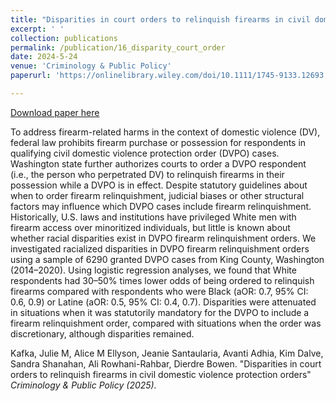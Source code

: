 ```yaml
---
title: "Disparities in court orders to relinquish firearms in civil domestic violence protection orders" 
excerpt: ' '
collection: publications
permalink: /publication/16_disparity_court_order
date: 2024-5-24
venue: 'Criminology & Public Policy'
paperurl: 'https://onlinelibrary.wiley.com/doi/10.1111/1745-9133.12693'

---
```


[Download paper here](https://onlinelibrary.wiley.com/doi/10.1111/1745-9133.12693)

To address firearm-related harms in the context of domestic violence (DV), federal law prohibits firearm purchase or possession for respondents in qualifying civil domestic violence protection order (DVPO) cases. Washington state further authorizes courts to order a DVPO respondent (i.e., the person who perpetrated DV) to relinquish firearms in their possession while a DVPO is in effect. Despite statutory guidelines about when to order firearm relinquishment, judicial biases or other structural factors may influence which DVPO cases include firearm relinquishment. Historically, U.S. laws and institutions have privileged White men with firearm access over minoritized individuals, but little is known about whether racial disparities exist in DVPO firearm relinquishment orders. We investigated racialized disparities in DVPO firearm relinquishment orders using a sample of 6290 granted DVPO cases from King County, Washington (2014–2020). Using logistic regression analyses, we found that White respondents had 30–50% times lower odds of being ordered to relinquish firearms compared with respondents who were Black (aOR: 0.7, 95% CI: 0.6, 0.9) or Latine (aOR: 0.5, 95% CI: 0.4, 0.7). Disparities were attenuated in situations when it was statutorily mandatory for the DVPO to include a firearm relinquishment order, compared with situations when the order was discretionary, although disparities remained.
 
 
Kafka, Julie M, Alice M Ellyson, Jeanie Santaularia, Avanti Adhia, Kim Dalve, Sandra Shanahan, Ali Rowhani-Rahbar, Dierdre Bowen. "Disparities in court orders to relinquish firearms in civil domestic violence protection orders" <i>Criminology & Public Policy<i> (2025).
 


